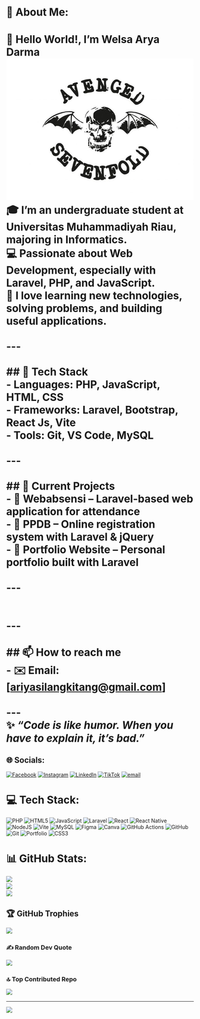 # 💫 About Me:
# 👋 Hello World!, I’m Welsa Arya Darma  <br>![A7X](img/a7x.jpg)<br>🎓 I’m an undergraduate student at **Universitas Muhammadiyah Riau**, majoring in Informatics.  <br>💻 Passionate about **Web Development**, especially with **Laravel, PHP, and JavaScript**.  <br>🚀 I love learning new technologies, solving problems, and building useful applications.  <br><br>---<br><br>## 🔧 Tech Stack<br>- **Languages**: PHP, JavaScript, HTML, CSS  <br>- **Frameworks**: Laravel, Bootstrap, React Js, Vite  <br>- **Tools**: Git, VS Code, MySQL  <br><br>---<br><br>## 📌 Current Projects<br>- 📂 **Webabsensi** – Laravel-based web application for attendance  <br>- 📂 **PPDB** – Online registration system with Laravel & jQuery  <br>- 📂 **Portfolio Website** – Personal portfolio built with Laravel  <br><br>---<br>  <br><br>---<br><br>## 📫 How to reach me<br>- ✉️ Email: [ariyasilangkitang@gmail.com]<br><br>---<br>✨ *“Code is like humor. When you have to explain it, it’s bad.”*  <br>



## 🌐 Socials:
[![Facebook](https://img.shields.io/badge/Facebook-%231877F2.svg?logo=Facebook&logoColor=white)](https://facebook.com/https://www.facebook.com/share/17B62kAAKz/) [![Instagram](https://img.shields.io/badge/Instagram-%23E4405F.svg?logo=Instagram&logoColor=white)](https://instagram.com/https://www.instagram.com/aaaryadarma?igsh=Z3Q3cm9jOWdrdjlm) [![LinkedIn](https://img.shields.io/badge/LinkedIn-%230077B5.svg?logo=linkedin&logoColor=white)](https://linkedin.com/in/https://www.linkedin.com/in/welsa-arya-darma-6aa182289?utm_source=share&utm_campaign=share_via&utm_content=profile&utm_medium=android_app) [![TikTok](https://img.shields.io/badge/TikTok-%23000000.svg?logo=TikTok&logoColor=white)](https://tiktok.com/@https://www.tiktok.com/@arya_xplay?_t=ZS-8zDmlxkEIf1&_r=1) [![email](https://img.shields.io/badge/Email-D14836?logo=gmail&logoColor=white)](mailto:ariyasilangkitang@gmail.com) 

# 💻 Tech Stack:
![PHP](https://img.shields.io/badge/php-%23777BB4.svg?style=flat&logo=php&logoColor=white) ![HTML5](https://img.shields.io/badge/html5-%23E34F26.svg?style=flat&logo=html5&logoColor=white) ![JavaScript](https://img.shields.io/badge/javascript-%23323330.svg?style=flat&logo=javascript&logoColor=%23F7DF1E) ![Laravel](https://img.shields.io/badge/laravel-%23FF2D20.svg?style=flat&logo=laravel&logoColor=white) ![React](https://img.shields.io/badge/react-%2320232a.svg?style=flat&logo=react&logoColor=%2361DAFB) ![React Native](https://img.shields.io/badge/react_native-%2320232a.svg?style=flat&logo=react&logoColor=%2361DAFB) ![NodeJS](https://img.shields.io/badge/node.js-6DA55F?style=flat&logo=node.js&logoColor=white) ![Vite](https://img.shields.io/badge/vite-%23646CFF.svg?style=flat&logo=vite&logoColor=white) ![MySQL](https://img.shields.io/badge/mysql-4479A1.svg?style=flat&logo=mysql&logoColor=white) ![Figma](https://img.shields.io/badge/figma-%23F24E1E.svg?style=flat&logo=figma&logoColor=white) ![Canva](https://img.shields.io/badge/Canva-%2300C4CC.svg?style=flat&logo=Canva&logoColor=white) ![GitHub Actions](https://img.shields.io/badge/github%20actions-%232671E5.svg?style=flat&logo=githubactions&logoColor=white) ![GitHub](https://img.shields.io/badge/github-%23121011.svg?style=flat&logo=github&logoColor=white) ![Git](https://img.shields.io/badge/git-%23F05033.svg?style=flat&logo=git&logoColor=white) ![Portfolio](https://img.shields.io/badge/Portfolio-%23000000.svg?style=flat&logo=firefox&logoColor=#FF7139) ![CSS3](https://img.shields.io/badge/css3-%231572B6.svg?style=flat&logo=css3&logoColor=white)
# 📊 GitHub Stats:
![](https://github-readme-stats.vercel.app/api?username=WelsaAryaDarma&theme=react&hide_border=false&include_all_commits=false&count_private=false)<br/>
![](https://nirzak-streak-stats.vercel.app/?user=WelsaAryaDarma&theme=react&hide_border=false)<br/>
![](https://github-readme-stats.vercel.app/api/top-langs/?username=WelsaAryaDarma&theme=react&hide_border=false&include_all_commits=false&count_private=false&layout=compact)

## 🏆 GitHub Trophies
![](https://github-profile-trophy.vercel.app/?username=WelsaAryaDarma&theme=radical&no-frame=true&no-bg=false&margin-w=4)

### ✍️ Random Dev Quote
![](https://quotes-github-readme.vercel.app/api?type=horizontal&theme=radical)

### 🔝 Top Contributed Repo
![](https://github-contributor-stats.vercel.app/api?username=WelsaAryaDarma&limit=5&theme=react&combine_all_yearly_contributions=true)

---
[![](https://visitcount.itsvg.in/api?id=WelsaAryaDarma&icon=4&color=0)](https://visitcount.itsvg.in)

<!-- Proudly created with GPRM ( https://gprm.itsvg.in ) -->
